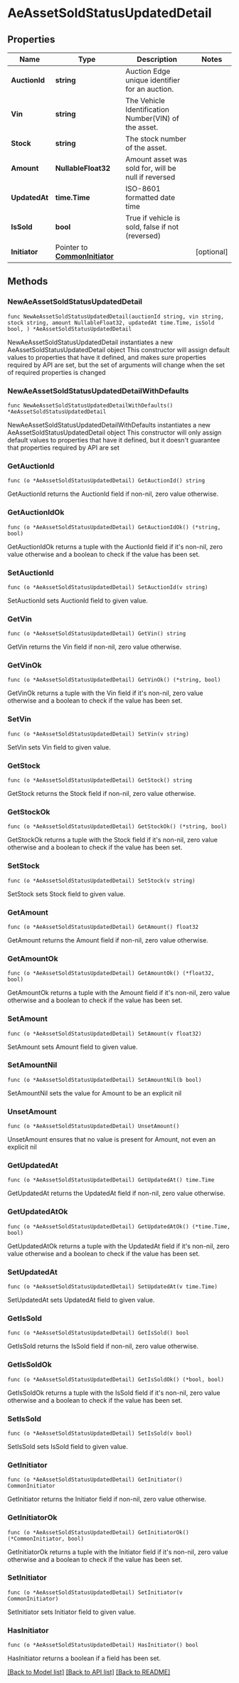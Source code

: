 # AeAssetSoldStatusUpdatedDetail

## Properties

Name | Type | Description | Notes
------------ | ------------- | ------------- | -------------
**AuctionId** | **string** | Auction Edge unique identifier for an auction. | 
**Vin** | **string** | The Vehicle Identification Number(VIN) of the asset. | 
**Stock** | **string** | The stock number of the asset. | 
**Amount** | **NullableFloat32** | Amount asset was sold for, will be null if reversed | 
**UpdatedAt** | **time.Time** | ISO-8601 formatted date time | 
**IsSold** | **bool** | True if vehicle is sold, false if not (reversed) | 
**Initiator** | Pointer to [**CommonInitiator**](CommonInitiator.md) |  | [optional] 

## Methods

### NewAeAssetSoldStatusUpdatedDetail

`func NewAeAssetSoldStatusUpdatedDetail(auctionId string, vin string, stock string, amount NullableFloat32, updatedAt time.Time, isSold bool, ) *AeAssetSoldStatusUpdatedDetail`

NewAeAssetSoldStatusUpdatedDetail instantiates a new AeAssetSoldStatusUpdatedDetail object
This constructor will assign default values to properties that have it defined,
and makes sure properties required by API are set, but the set of arguments
will change when the set of required properties is changed

### NewAeAssetSoldStatusUpdatedDetailWithDefaults

`func NewAeAssetSoldStatusUpdatedDetailWithDefaults() *AeAssetSoldStatusUpdatedDetail`

NewAeAssetSoldStatusUpdatedDetailWithDefaults instantiates a new AeAssetSoldStatusUpdatedDetail object
This constructor will only assign default values to properties that have it defined,
but it doesn't guarantee that properties required by API are set

### GetAuctionId

`func (o *AeAssetSoldStatusUpdatedDetail) GetAuctionId() string`

GetAuctionId returns the AuctionId field if non-nil, zero value otherwise.

### GetAuctionIdOk

`func (o *AeAssetSoldStatusUpdatedDetail) GetAuctionIdOk() (*string, bool)`

GetAuctionIdOk returns a tuple with the AuctionId field if it's non-nil, zero value otherwise
and a boolean to check if the value has been set.

### SetAuctionId

`func (o *AeAssetSoldStatusUpdatedDetail) SetAuctionId(v string)`

SetAuctionId sets AuctionId field to given value.


### GetVin

`func (o *AeAssetSoldStatusUpdatedDetail) GetVin() string`

GetVin returns the Vin field if non-nil, zero value otherwise.

### GetVinOk

`func (o *AeAssetSoldStatusUpdatedDetail) GetVinOk() (*string, bool)`

GetVinOk returns a tuple with the Vin field if it's non-nil, zero value otherwise
and a boolean to check if the value has been set.

### SetVin

`func (o *AeAssetSoldStatusUpdatedDetail) SetVin(v string)`

SetVin sets Vin field to given value.


### GetStock

`func (o *AeAssetSoldStatusUpdatedDetail) GetStock() string`

GetStock returns the Stock field if non-nil, zero value otherwise.

### GetStockOk

`func (o *AeAssetSoldStatusUpdatedDetail) GetStockOk() (*string, bool)`

GetStockOk returns a tuple with the Stock field if it's non-nil, zero value otherwise
and a boolean to check if the value has been set.

### SetStock

`func (o *AeAssetSoldStatusUpdatedDetail) SetStock(v string)`

SetStock sets Stock field to given value.


### GetAmount

`func (o *AeAssetSoldStatusUpdatedDetail) GetAmount() float32`

GetAmount returns the Amount field if non-nil, zero value otherwise.

### GetAmountOk

`func (o *AeAssetSoldStatusUpdatedDetail) GetAmountOk() (*float32, bool)`

GetAmountOk returns a tuple with the Amount field if it's non-nil, zero value otherwise
and a boolean to check if the value has been set.

### SetAmount

`func (o *AeAssetSoldStatusUpdatedDetail) SetAmount(v float32)`

SetAmount sets Amount field to given value.


### SetAmountNil

`func (o *AeAssetSoldStatusUpdatedDetail) SetAmountNil(b bool)`

 SetAmountNil sets the value for Amount to be an explicit nil

### UnsetAmount
`func (o *AeAssetSoldStatusUpdatedDetail) UnsetAmount()`

UnsetAmount ensures that no value is present for Amount, not even an explicit nil
### GetUpdatedAt

`func (o *AeAssetSoldStatusUpdatedDetail) GetUpdatedAt() time.Time`

GetUpdatedAt returns the UpdatedAt field if non-nil, zero value otherwise.

### GetUpdatedAtOk

`func (o *AeAssetSoldStatusUpdatedDetail) GetUpdatedAtOk() (*time.Time, bool)`

GetUpdatedAtOk returns a tuple with the UpdatedAt field if it's non-nil, zero value otherwise
and a boolean to check if the value has been set.

### SetUpdatedAt

`func (o *AeAssetSoldStatusUpdatedDetail) SetUpdatedAt(v time.Time)`

SetUpdatedAt sets UpdatedAt field to given value.


### GetIsSold

`func (o *AeAssetSoldStatusUpdatedDetail) GetIsSold() bool`

GetIsSold returns the IsSold field if non-nil, zero value otherwise.

### GetIsSoldOk

`func (o *AeAssetSoldStatusUpdatedDetail) GetIsSoldOk() (*bool, bool)`

GetIsSoldOk returns a tuple with the IsSold field if it's non-nil, zero value otherwise
and a boolean to check if the value has been set.

### SetIsSold

`func (o *AeAssetSoldStatusUpdatedDetail) SetIsSold(v bool)`

SetIsSold sets IsSold field to given value.


### GetInitiator

`func (o *AeAssetSoldStatusUpdatedDetail) GetInitiator() CommonInitiator`

GetInitiator returns the Initiator field if non-nil, zero value otherwise.

### GetInitiatorOk

`func (o *AeAssetSoldStatusUpdatedDetail) GetInitiatorOk() (*CommonInitiator, bool)`

GetInitiatorOk returns a tuple with the Initiator field if it's non-nil, zero value otherwise
and a boolean to check if the value has been set.

### SetInitiator

`func (o *AeAssetSoldStatusUpdatedDetail) SetInitiator(v CommonInitiator)`

SetInitiator sets Initiator field to given value.

### HasInitiator

`func (o *AeAssetSoldStatusUpdatedDetail) HasInitiator() bool`

HasInitiator returns a boolean if a field has been set.


[[Back to Model list]](../README.md#documentation-for-models) [[Back to API list]](../README.md#documentation-for-api-endpoints) [[Back to README]](../README.md)


